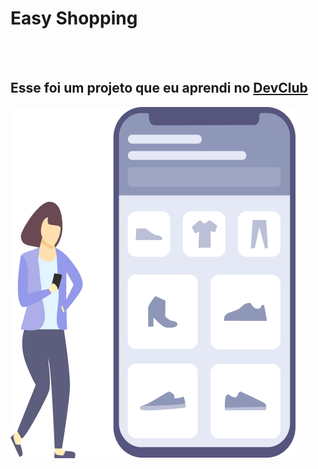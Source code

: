 <h1>Easy Shopping</h1>
<br>
<br>
<h2>Esse foi um projeto que eu aprendi no <a href="https://rodolfomori.com.br/devclub">DevClub</a></h2> 
<img src="https://github.com/KeylaRegina/responsividade/blob/main/img/Illustration-3-3.png?raw=true"/>
